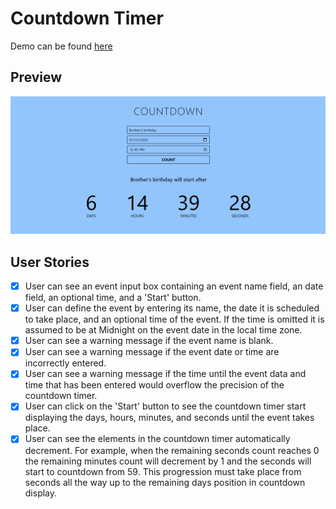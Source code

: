 # Countdown Timer

Demo can be found [here](https://sjamoliddin.github.io/practice-projects/1-beginner/06_countdown_timer/index.html)

## Preview

![Input example](./example.png 'Preview')

## User Stories

- [x] User can see an event input box containing an event name field, an date field, an optional time, and a 'Start' button.
- [x] User can define the event by entering its name, the date it is scheduled to take place, and an optional time of the event. If the time is omitted it is assumed to be at Midnight on the event date in the local time zone.
- [x] User can see a warning message if the event name is blank.
- [x] User can see a warning message if the event date or time are incorrectly entered.
- [x] User can see a warning message if the time until the event data and time that has been entered would overflow the precision of the countdown timer.
- [x] User can click on the 'Start' button to see the countdown timer start displaying the days, hours, minutes, and seconds until the event takes place.
- [x] User can see the elements in the countdown timer automatically decrement. For example, when the remaining seconds count reaches 0 the remaining minutes count will decrement by 1 and the seconds will start to countdown from 59. This progression must take place from seconds all the way up to the remaining days position in countdown display.
